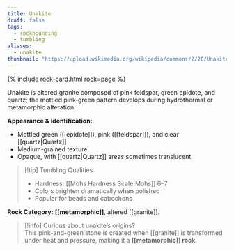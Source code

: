 ```yaml
---
title: Unakite
draft: false
tags:
  - rockhounding
  - tumbling
aliases:
  - unakite
thumbnail: "https://upload.wikimedia.org/wikipedia/commons/2/20/Unakite_%28epidotic_granite%29.jpg"
---
```

{% include rock-card.html rock=page %}

Unakite is altered granite composed of pink feldspar, green epidote, and quartz; the mottled pink‑green pattern develops during hydrothermal or metamorphic alteration.

**Appearance & Identification:**  
- Mottled green ([[epidote]]), pink ([[feldspar]]), and clear [[quartz|Quartz]]
- Medium-grained texture
- Opaque, with [[quartz|Quartz]] areas sometimes translucent

> [!tip] Tumbling Qualities  
> - Hardness: [[Mohs Hardness Scale|Mohs]] 6–7  
> - Colors brighten dramatically when polished  
> - Popular for beads and cabochons  

**Rock Category:** **[[metamorphic]]**, altered [[granite]].

> [!info] Curious about unakite’s origins?  
> This pink-and-green stone is created when [[granite]] is transformed under heat and pressure, making it a **[[metamorphic]] rock**.  
